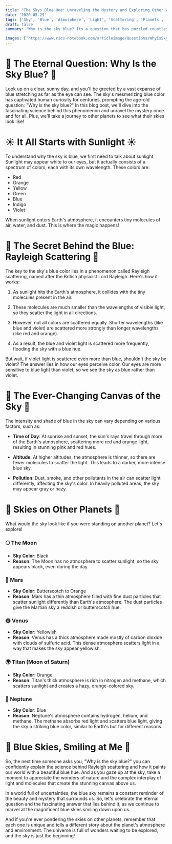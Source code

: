 ```yaml
---
title: "The Skys Blue Hue: Unraveling the Mystery and Exploring Other Worlds"
date: '2020-05-29'
tags: ['Sky', 'Blue', 'Atmosphere', 'Light', 'Scattering', 'Planets', 'Astronomy','Questions']
draft: false
summary: "Why is the sky blue? Its a question that has puzzled countless generations. In this blog post, we unravel the mystery behind the skys captivating blue hue and explore what the sky looks like on other planets."

images: ['https://www.rics-notebook.com/articleimage/Questions/WhyIsSkyBlue.webp']
---
```


# 🌌 The Eternal Question: Why Is the Sky Blue? 🌌

Look up on a clear, sunny day, and you'll be greeted by a vast expanse of blue stretching as far as the eye can see. The sky's mesmerizing blue color has captivated human curiosity for centuries, prompting the age-old question: "Why is the sky blue?" In this blog post, we'll dive into the fascinating science behind this phenomenon and unravel the mystery once and for all. Plus, we'll take a journey to other planets to see what their skies look like!

# ☀️ It All Starts with Sunlight ☀️

To understand why the sky is blue, we first need to talk about sunlight. Sunlight may appear white to our eyes, but it actually consists of a spectrum of colors, each with its own wavelength. These colors are:

- Red
- Orange
- Yellow
- Green
- Blue
- Indigo
- Violet

When sunlight enters Earth's atmosphere, it encounters tiny molecules of air, water, and dust. This is where the magic happens!

# 🌈 The Secret Behind the Blue: Rayleigh Scattering 🌈

The key to the sky's blue color lies in a phenomenon called Rayleigh scattering, named after the British physicist Lord Rayleigh. Here's how it works:

1. As sunlight hits the Earth's atmosphere, it collides with the tiny molecules present in the air.

2. These molecules are much smaller than the wavelengths of visible light, so they scatter the light in all directions.

3. However, not all colors are scattered equally. Shorter wavelengths (like blue and violet) are scattered more strongly than longer wavelengths (like red and orange).

4. As a result, the blue and violet light is scattered more frequently, flooding the sky with a blue hue.

But wait, if violet light is scattered even more than blue, shouldn't the sky be violet? The answer lies in how our eyes perceive color. Our eyes are more sensitive to blue light than violet, so we see the sky as blue rather than violet.

# 🌅 The Ever-Changing Canvas of the Sky 🌅

The intensity and shade of blue in the sky can vary depending on various factors, such as:

- **Time of Day**: At sunrise and sunset, the sun's rays travel through more of the Earth's atmosphere, scattering more red and orange light, resulting in stunning pink and red hues.

- **Altitude**: At higher altitudes, the atmosphere is thinner, so there are fewer molecules to scatter the light. This leads to a darker, more intense blue sky.

- **Pollution**: Dust, smoke, and other pollutants in the air can scatter light differently, affecting the sky's color. In heavily polluted areas, the sky may appear gray or hazy.

# 🌌 Skies on Other Planets 🌌

What would the sky look like if you were standing on another planet? Let's explore!

### 🌕 The Moon
- **Sky Color**: Black
- **Reason**: The Moon has no atmosphere to scatter sunlight, so the sky appears black, even during the day.

### 🔴 Mars
- **Sky Color**: Butterscotch to Orange
- **Reason**: Mars has a thin atmosphere filled with fine dust particles that scatter sunlight differently than Earth's atmosphere. The dust particles give the Martian sky a reddish or butterscotch hue.

### 🌞 Venus
- **Sky Color**: Yellowish
- **Reason**: Venus has a thick atmosphere made mostly of carbon dioxide with clouds of sulfuric acid. This dense atmosphere scatters light in a way that makes the sky appear yellowish.

### 🌍 Titan (Moon of Saturn)
- **Sky Color**: Orange
- **Reason**: Titan's thick atmosphere is rich in nitrogen and methane, which scatters sunlight and creates a hazy, orange-colored sky.

### 🔵 Neptune
- **Sky Color**: Blue
- **Reason**: Neptune's atmosphere contains hydrogen, helium, and methane. The methane absorbs red light and scatters blue light, giving the sky a striking blue color, similar to Earth's but for different reasons.

# 💙 Blue Skies, Smiling at Me 💙

So, the next time someone asks you, "Why is the sky blue?" you can confidently explain the science behind Rayleigh scattering and how it paints our world with a beautiful blue hue. And as you gaze up at the sky, take a moment to appreciate the wonders of nature and the complex interplay of light and molecules that create the stunning canvas above us.

In a world full of uncertainties, the blue sky remains a constant reminder of the beauty and mystery that surrounds us. So, let's celebrate the eternal question and the fascinating answer that lies behind it, as we continue to marvel at the magnificent blue skies smiling down upon us.

And if you're ever pondering the skies on other planets, remember that each one is unique and tells a different story about the planet's atmosphere and environment. The universe is full of wonders waiting to be explored, and the sky is just the beginning!
